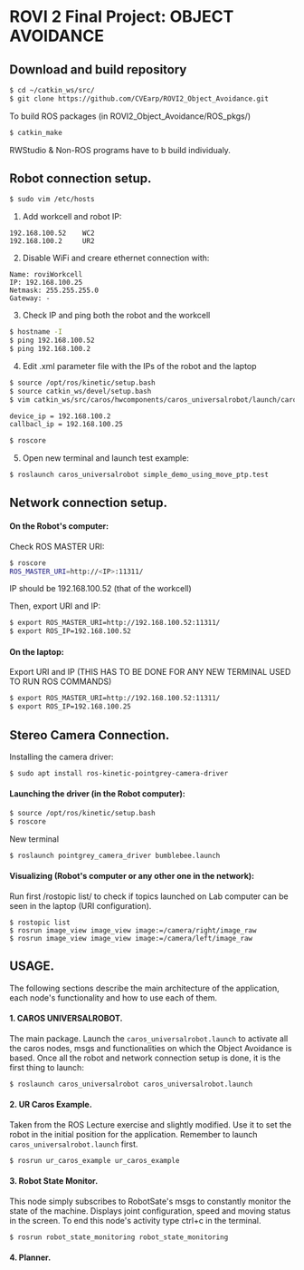 # ROVI 2 Final Project: OBJECT AVOIDANCE

## Download and build repository

```sh
$ cd ~/catkin_ws/src/
$ git clone https://github.com/CVEarp/ROVI2_Object_Avoidance.git
```

To build ROS packages (in ROVI2\_Object\_Avoidance/ROS\_pkgs/)

```sh
$ catkin_make
```

RWStudio & Non-ROS programs have to b build individualy.

## Robot connection setup.

```sh
$ sudo vim /etc/hosts
```

1. Add workcell and robot IP:

```
192.168.100.52    WC2
192.168.100.2     UR2
```

2. Disable WiFi and creare ethernet connection with:

```
Name: roviWorkcell
IP: 192.168.100.25
Netmask: 255.255.255.0
Gateway: -
```

3. Check IP and ping both the robot and the workcell

```sh
$ hostname -I
$ ping 192.168.100.52
$ ping 192.168.100.2
```

4.  Edit .xml parameter file with the IPs of the robot and the laptop 

```sh
$ source /opt/ros/kinetic/setup.bash
$ source catkin_ws/devel/setup.bash
$ vim catkin_ws/src/caros/hwcomponents/caros_universalrobot/launch/caros_universalrobot_param.xml

device_ip = 192.168.100.2
callbacl_ip = 192.168.100.25

$ roscore
```
5. Open new terminal and launch test example:

```sh
$ roslaunch caros_universalrobot simple_demo_using_move_ptp.test
```

## Network connection setup.

#### On the Robot's computer:

Check ROS MASTER URI:

```sh
$ roscore
ROS_MASTER_URI=http://<IP>:11311/
```

IP should be 192.168.100.52 (that of the workcell)

Then, export URI and IP:

```sh
$ export ROS_MASTER_URI=http://192.168.100.52:11311/
$ export ROS_IP=192.168.100.52
```

#### On the laptop:

Export URI and IP (THIS HAS TO BE DONE FOR ANY NEW TERMINAL USED TO RUN ROS COMMANDS) 

```sh
$ export ROS_MASTER_URI=http://192.168.100.52:11311/
$ export ROS_IP=192.168.100.25
```

## Stereo Camera Connection.

Installing the camera driver:

```sh
$ sudo apt install ros-kinetic-pointgrey-camera-driver
```

#### Launching the driver (in the Robot computer):

```sh
$ source /opt/ros/kinetic/setup.bash
$ roscore
```

New terminal

```sh
$ roslaunch pointgrey_camera_driver bumblebee.launch
```

#### Visualizing (Robot's computer or any other one in the network):

Run first /rostopic list/ to check if topics launched on Lab computer can be seen in the laptop (URI configuration). 

```
$ rostopic list
$ rosrun image_view image_view image:=/camera/right/image_raw
$ rosrun image_view image_view image:=/camera/left/image_raw
```

## USAGE.

The following sections describe the main architecture of the application, each node's functionality and how to use each of them.

#### 1. CAROS UNIVERSALROBOT.

The main package. Launch the `caros_universalrobot.launch` to activate all the caros nodes, msgs and functionalities on which the Object Avoidance is based. Once all the robot and network connection setup is done, it is the first thing to launch:

```sh
$ roslaunch caros_universalrobot caros_universalrobot.launch
```

#### 2. UR Caros Example.

Taken from the ROS Lecture exercise and slightly modified. Use it to set the robot in the initial position for the application. Remember to launch `caros_universalrobot.launch` first.

```sh
$ rosrun ur_caros_example ur_caros_example
```

#### 3. Robot State Monitor.

This node simply subscribes to RobotSate's msgs to constantly monitor the state of the machine. Displays joint configuration, speed and moving status in the screen. To end this node's activity type ctrl+c in the terminal.

```sh
$ rosrun robot_state_monitoring robot_state_monitoring
```

#### 4. Planner.
